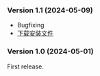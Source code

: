 ### Version 1.1 (2024-05-09)

* Bugfixing
* <a href="/path/to/downloaded/file.pdf" class="btn">下载安装文件</a>

### Version 1.0 (2024-05-01)

First release.
